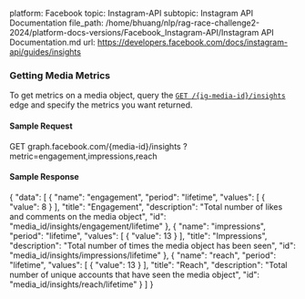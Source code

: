 platform: Facebook
topic: Instagram-API
subtopic: Instagram API Documentation
file_path: /home/bhuang/nlp/rag-race-challenge2-2024/platform-docs-versions/Facebook_Instagram-API/Instagram API Documentation.md
url: https://developers.facebook.com/docs/instagram-api/guides/insights


### Getting Media Metrics

To get metrics on a media object, query the [`GET /{ig-media-id}/insights`](https://developers.facebook.com/docs/instagram-api/reference/ig-media/insights) edge and specify the metrics you want returned.

#### Sample Request

GET graph.facebook.com/{media\-id}/insights
    ?metric\=engagement,impressions,reach

#### Sample Response

{
  "data": \[
    {
      "name": "engagement",
      "period": "lifetime",
      "values": \[
        {
          "value": 8
        }
      \],
      "title": "Engagement",
      "description": "Total number of likes and comments on the media object",
      "id": "media\_id/insights/engagement/lifetime"
    },
    {
      "name": "impressions",
      "period": "lifetime",
      "values": \[
        {
          "value": 13
        }
      \],
      "title": "Impressions",
      "description": "Total number of times the media object has been seen",
      "id": "media\_id/insights/impressions/lifetime"
    },
    {
      "name": "reach",
      "period": "lifetime",
      "values": \[
        {
          "value": 13
        }
      \],
      "title": "Reach",
      "description": "Total number of unique accounts that have seen the media object",
      "id": "media\_id/insights/reach/lifetime"
    }
  \]
}

[](#)

[](#)